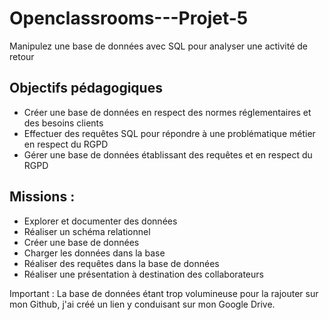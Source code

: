# Openclassrooms---Projet-5
Manipulez une base de données avec SQL pour analyser une activité de retour

## Objectifs pédagogiques  
 - Créer une base de données en respect des normes réglementaires et des besoins clients
 - Effectuer des requêtes SQL pour répondre à une problématique métier en respect du RGPD
 - Gérer une base de données établissant des requêtes et en respect du RGPD


## Missions :
 - Explorer et documenter des données
 - Réaliser un schéma relationnel
 - Créer une base de données
 - Charger les données dans la base
 - Réaliser des requêtes dans la base de données
 - Réaliser une présentation à destination des collaborateurs

Important : La base de données étant trop volumineuse pour la rajouter sur mon Github, j'ai créé un lien y conduisant sur mon Google Drive.
